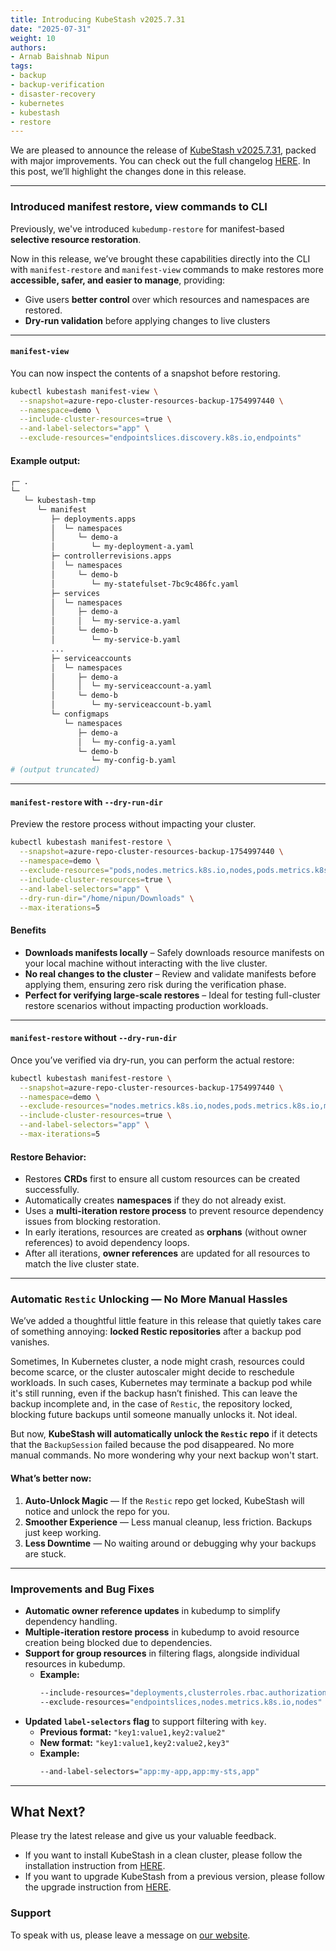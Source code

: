 ```yaml
---
title: Introducing KubeStash v2025.7.31
date: "2025-07-31"
weight: 10
authors:
- Arnab Baishnab Nipun
tags:
- backup
- backup-verification
- disaster-recovery
- kubernetes
- kubestash
- restore
---
```


We are pleased to announce the release of [KubeStash v2025.7.31](https://kubestash.com/docs/v2025.7.31/setup/), packed with major improvements. You can check out the full changelog [HERE](https://github.com/kubestash/CHANGELOG/blob/master/releases/v2025.7.31/README.md). In this post, we’ll highlight the changes done in this release.

---

### Introduced manifest restore, view commands to CLI


Previously, we've introduced `kubedump-restore` for manifest-based **selective resource restoration**.

Now in this release, we’ve brought these capabilities directly into the CLI with `manifest-restore` and `manifest-view` commands to make restores more **accessible, safer, and easier to manage**, providing:

- Give users **better control** over which resources and namespaces are restored.
- **Dry-run validation** before applying changes to live clusters

---

#### `manifest-view`
You can now inspect the contents of a snapshot before restoring.

```bash
kubectl kubestash manifest-view \
  --snapshot=azure-repo-cluster-resources-backup-1754997440 \
  --namespace=demo \
  --include-cluster-resources=true \
  --and-label-selectors="app" \
  --exclude-resources="endpointslices.discovery.k8s.io,endpoints"
```

#### Example output:
```bash 
┌─ .
└─ 
   └─ kubestash-tmp
      └─ manifest
         ├─ deployments.apps
         │  └─ namespaces
         │     └─ demo-a
         │        └─ my-deployment-a.yaml
         ├─ controllerrevisions.apps
         │  └─ namespaces
         │     └─ demo-b
         │        └─ my-statefulset-7bc9c486fc.yaml
         ├─ services
         │  └─ namespaces
         │     ├─ demo-a
         │     │  └─ my-service-a.yaml
         │     └─ demo-b
         │        └─ my-service-b.yaml
         ...
         ├─ serviceaccounts
         │  └─ namespaces
         │     ├─ demo-a
         │     │  └─ my-serviceaccount-a.yaml
         │     └─ demo-b
         │        └─ my-serviceaccount-b.yaml
         └─ configmaps
            └─ namespaces
               ├─ demo-a
               │  └─ my-config-a.yaml
               └─ demo-b
                  └─ my-config-b.yaml
# (output truncated)
```
---

#### `manifest-restore` with `--dry-run-dir`
Preview the restore process without impacting your cluster.

```bash
kubectl kubestash manifest-restore \
  --snapshot=azure-repo-cluster-resources-backup-1754997440 \
  --namespace=demo \
  --exclude-resources="pods,nodes.metrics.k8s.io,nodes,pods.metrics.k8s.io,metrics.k8s.io,endpointslices.discovery.k8s.io" \
  --include-cluster-resources=true \
  --and-label-selectors="app" \
  --dry-run-dir="/home/nipun/Downloads" \
  --max-iterations=5
```

#### Benefits

- **Downloads manifests locally** – Safely downloads resource manifests on your local machine without interacting with the live cluster.
- **No real changes to the cluster** – Review and validate manifests before applying them, ensuring zero risk during the verification phase.
- **Perfect for verifying large-scale restores** – Ideal for testing full-cluster restore scenarios without impacting production workloads.

---

#### `manifest-restore` without `--dry-run-dir`
Once you’ve verified via dry-run, you can perform the actual restore:

```bash
kubectl kubestash manifest-restore \
  --snapshot=azure-repo-cluster-resources-backup-1754997440 \
  --namespace=demo \
  --exclude-resources="nodes.metrics.k8s.io,nodes,pods.metrics.k8s.io,metrics.k8s.io" \
  --include-cluster-resources=true \
  --and-label-selectors="app" \
  --max-iterations=5
```

#### Restore Behavior:

- Restores **CRDs** first to ensure all custom resources can be created successfully.
- Automatically creates **namespaces** if they do not already exist.
- Uses a **multi-iteration restore process** to prevent resource dependency issues from blocking restoration.
- In early iterations, resources are created as **orphans** (without owner references) to avoid dependency loops.
- After all iterations, **owner references** are updated for all resources to match the live cluster state.

---

### Automatic `Restic` Unlocking — No More Manual Hassles

We’ve added a thoughtful little feature in this release that quietly takes care of something annoying: **locked Restic repositories** after a backup pod vanishes.

Sometimes, In Kubernetes cluster, a node might crash, resources could become scarce, or the cluster autoscaler might decide to reschedule workloads.
In such cases, Kubernetes may terminate a backup pod while it's still running, even if the backup hasn’t finished. This can leave the backup incomplete and, in the case of `Restic`, the repository locked, blocking future backups until someone manually unlocks it. Not ideal.

But now, **KubeStash will automatically unlock the `Restic` repo** if it detects that the `BackupSession` failed because the pod disappeared. No more manual commands. No more wondering why your next backup won't start.

#### What’s better now:

1. **Auto-Unlock Magic** — If the `Restic` repo get locked, KubeStash will notice and unlock the repo for you.
2. **Smoother Experience** — Less manual cleanup, less friction. Backups just keep working.
3. **Less Downtime** — No waiting around or debugging why your backups are stuck.

---

### Improvements and Bug Fixes

- **Automatic owner reference updates** in kubedump to simplify dependency handling.
- **Multiple-iteration restore process** in kubedump to avoid resource creation being blocked due to dependencies.
- **Support for group resources** in filtering flags, alongside individual resources in kubedump.
  - **Example:**
    ```bash
    --include-resources="deployments,clusterroles.rbac.authorization.k8s.io"
    --exclude-resources="endpointslices,nodes.metrics.k8s.io,nodes"
    ```
- **Updated `label-selectors` flag** to support filtering with `key`.
  - **Previous format:** `"key1:value1,key2:value2"`
  - **New format:** `"key1:value1,key2:value2,key3"`
  - **Example:**
    ```bash
    --and-label-selectors="app:my-app,app:my-sts,app"
    ```

---

## What Next?
Please try the latest release and give us your valuable feedback.

- If you want to install KubeStash in a clean cluster, please follow the installation instruction from [HERE](https://kubestash.com/docs/v2025.7.31/setup/install/kubestash/).
- If you want to upgrade KubeStash from a previous version, please follow the upgrade instruction from [HERE](https://kubestash.com/docs/v2025.7.31/setup/upgrade/).

### Support

To speak with us, please leave a message on [our website](https://appscode.com/contact/).

